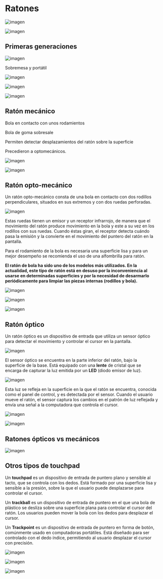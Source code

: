 # Ratones

![imagen](img/UD_10_-_Perif%C3%A9ricos_%28tema_completo%2918.png)

![imagen](img/UD_10_-_Perif%C3%A9ricos_%28tema_completo%2919.jpg)

## Primeras generaciones

![imagen](img/UD_10_-_Perif%C3%A9ricos_%28tema_completo%2920.jpg)

Sobremesa y portátil

![imagen](img/UD_10_-_Perif%C3%A9ricos_%28tema_completo%2921.png)

![imagen](img/UD_10_-_Perif%C3%A9ricos_%28tema_completo%2922.jpg)

![imagen](img/UD_10_-_Perif%C3%A9ricos_%28tema_completo%2923.jpg)

## Ratón mecánico

Bola en contacto con unos rodamientos

Bola de goma sobresale

Permiten detectar desplazamientos del ratón sobre la superficie

Precedieron a optomecánicos\.

![imagen](img/UD_10_-_Perif%C3%A9ricos_%28tema_completo%2924.png)

![imagen](img/UD_10_-_Perif%C3%A9ricos_%28tema_completo%2925.png)

## Ratón opto-mecánico

Un ratón opto-mecánico consta de una bola en contacto con dos rodillos perpendiculares, situados en sus extremos y con dos ruedas perforadas.

![imagen](img/UD_10_-_Perif%C3%A9ricos_%28tema_completo%2926.png)

Estas ruedas tienen un emisor y un receptor infrarrojo, de manera que el movimiento del ratón produce movimiento en la bola y este a su vez en los rodillos con sus ruedas. Cuando éstas giran, el receptor detecta cuándo pasa la emisión y la convierte en el movimiento del puntero del ratón en la pantalla.

Para el rodamiento de la bola es necesaria una superficie lisa y para un mejor desempeño se recomienda el uso de una alfombrilla para ratón.



__El ratón de bola ha sido uno de los modelos más utilizados\. En la actualidad, este tipo de ratón está en desuso por la inconveniencia al usarse en determinadas superficies y por la necesidad de desarmarlo periódicamente para limpiar las piezas internas \(rodillos y bola\)\.__

![imagen](img/UD_10_-_Perif%C3%A9ricos_%28tema_completo%2927.png)

![imagen](img/UD_10_-_Perif%C3%A9ricos_%28tema_completo%2928.jpg)

![imagen](img/UD_10_-_Perif%C3%A9ricos_%28tema_completo%2929.png)

## Ratón óptico

Un ratón óptico es un dispositivo de entrada que utiliza un sensor óptico para detectar el movimiento y controlar el cursor en la pantalla.

![imagen](img/UD_10_-_Perif%C3%A9ricos_%28tema_completo%2931.png)

El sensor óptico se encuentra en la parte inferior del ratón, bajo la superficie de la base. Está equipado con una **lente** de cristal que se encarga de capturar la luz emitida por un **LED** (diodo emisor de luz).

![imagen](img/UD_10_-_Perif%C3%A9ricos_%28tema_completo%2932.jpg)

Esta luz se refleja en la superficie en la que el ratón se encuentra, conocida como el panel de control, y es detectada por el sensor. Cuando el usuario mueve el ratón, el sensor captura los cambios en el patrón de luz reflejada y envía una señal a la computadora que controla el cursor.

![imagen](img/UD_10_-_Perif%C3%A9ricos_%28tema_completo%2930.png)


![imagen](img/UD_10_-_Perif%C3%A9ricos_%28tema_completo%2933.png)

## Ratones ópticos vs mecánicos

![imagen](img/UD_10_-_Perif%C3%A9ricos_%28tema_completo%2934.png)

## Otros tipos de touchpad

Un **touchpad** es un dispositivo de entrada de puntero plano y sensible al tacto, que se controla con los dedos. Está formado por una superficie lisa y sensible a la presión, sobre la que el usuario puede desplazarse para controlar el cursor.

Un **trackball** es un dispositivo de entrada de puntero en el que una bola de plástico se desliza sobre una superficie plana para controlar el cursor del ratón. Los usuarios pueden mover la bola con los dedos para desplazar el cursor.

Un **Trackpoint** es un dispositivo de entrada de puntero en forma de botón, comúnmente usado en computadoras portátiles. Está diseñado para ser controlado con el dedo índice, permitiendo al usuario desplazar el cursor con precisión.

![imagen](img/UD_10_-_Perif%C3%A9ricos_%28tema_completo%2935.png)

![imagen](img/UD_10_-_Perif%C3%A9ricos_%28tema_completo%2936.png)

![imagen](img/UD_10_-_Perif%C3%A9ricos_%28tema_completo%2937.png)
